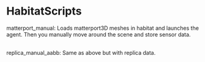 # HabitatScripts
matterport_manual: Loads matterport3D meshes in habitat and launches the agent. Then you manually move around the scene and store sensor data.

<br>
replica_manual_aabb: Same as above but with replica data.
